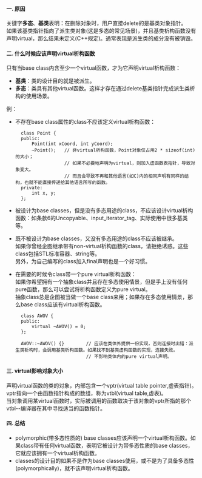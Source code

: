#### 一. 原因
关键字**多态**、**基类**表明：在删除对象时，用户直接delete的是基类对象指针。  
如果该基类指针指向了派生类对象(这是多态的常见场景)，并且基类析构函数没有声明virtual，那么结果未定义(C++规定)。通常表现是派生类的成分没有被销毁。  

#### 二. 什么时候应该声明virtual析构函数
只有当base class内含至少一个virtual函数，才为它声明virtual析构函数：    
- **基类**：类的设计目的就是被派生。  
- **多态**：类具有其他virtual函数。这样才存在通过delete基类指针完成派生类析构的使用场景。  
  

例：  

- 不存在base class属性的class不应该定义virtual析构函数：  

		class Point {
		public:
			Point(int xCoord, int yCoord);
			~Point();	// 非virtual析构函数，Point对象仅占用2 * sizeof(int)的大小；
						// 如果不必要地声明为virtual，则加入虚函数表指针，导致对象变大。
						// 而且会导致不再和其他语言(如C)内的相同声明有同样的结构，也就不能直接传递给其他语言所写的函数。
		private:
			int x, y;
		};

- 被设计为base classes，但是没有多态用途的class，不应该设计virtual析构函数：如条款6的Uncopyable、input_iterator_tag、实际使用中很多基类等。

- 既不被设计为base classes，又没有多态用途的class不应该被继承。  
如果你曾经企图继承带有non-virtual析构函数的class，请拒绝诱惑。这些class包括STL标准容器、string等。  
另外，为自己编写的class加入final声明也是一个好习惯。  

- 在需要的时候令class带一个pure virtual析构函数：  
如果你希望拥有一个抽象class并且存在多态使用情景，但是手上没有任何pure函数，那么可以尝试将析构函数定义为pure virtual。  
抽象class总是企图被当做一个base class来用；如果存在多态使用情景，那么base class应该有virtual析构函数。  

		class AWOV {
		public:
			virtual ~AWOV() = 0;
		};

		AWOV::~AWOV() {}		// 应该在类体外提供一份实现，否则连接时出错：派生类析构时，会调用基类析构函数。如果找不到基类虚构函数的实现，连接失败。
								// 不影响类体内的pure virtual声明。

#### 三. virtual影响对象大小
声明virtual函数的类的对象，内部包含一个vptr(virtual table pointer,虚表指针)。  
vptr指向一个由函数指针构成的数组，称为vtbl(virtual table,虚表)。  
当对象调用某virtual函数时，实际被调用的函数取决于该对象的vptr所指的那个vtbl--编译器在其中寻找适当的函数指针。  

#### 四. 总结
- polymorphic(带多态性质的) base classes应该声明一个virtual析构函数。如果class带有任何virtual函数，表明它被设计为带多态性质的base classes，它就应该拥有一个virtual析构函数。
- classes的设计目的如果不是作为base classes使用，或不是为了具备多态性(polymorphically)，就不该声明virtual析构函数。